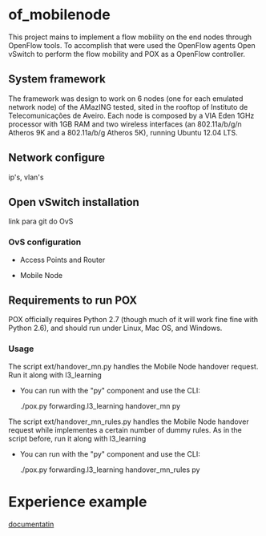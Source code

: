 # of_mobilenode
This project mains to implement a flow mobility on the end nodes through OpenFlow tools. To accomplish that were used the OpenFlow agents Open vSwitch to perform the flow mobility and POX as a OpenFlow controller.

## System framework
The framework was design to work on 6 nodes (one for each emulated network node) of the AMazING tested, sited in the rooftop of Instituto de Telecomunicações de Aveiro.
Each node is composed by a VIA Eden 1GHz processor with 1GB RAM and two wireless interfaces (an 802.11a/b/g/n Atheros 9K and a 802.11a/b/g Atheros 5K), running Ubuntu 12.04 LTS.

## Network configure
ip's, vlan's

## Open vSwitch installation
link para git do OvS

### OvS configuration

* Access Points and Router

* Mobile Node

## Requirements to run POX
POX officially requires Python 2.7 (though much of it will work fine fine with Python 2.6), and should run under Linux, Mac OS, and Windows.

### Usage
The script ext/handover_mn.py handles the Mobile Node handover request. Run it along with l3_learning

* You can run with the "py" component and use the CLI:

  ./pox.py forwarding.l3_learning handover_mn py


The script ext/handover_mn_rules.py handles the Mobile Node handover request while implementes a certain number of dummy rules. As in the script before, run it along with l3_learning

* You can run with the "py" component and use the CLI:

  ./pox.py forwarding.l3_learning handover_mn_rules py


# Experience example

[documentatin](http://atnog.github.io/of_mobilenode/index.html)
